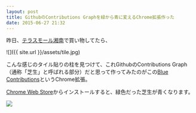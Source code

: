 ```yaml
---
layout: post
title: GithubのContributions Graphを緑から青に変えるChrome拡張作った
date: 2015-06-27 21:32
---
```


昨日、[テラスモール湘南](http://terracemall-shonan.com/)で買い物してたら、

![]({{ site.url }}/assets/tile.jpg)

こんな感じのタイル貼りの柱を見つけて、これGithubのContributions Graph（通称「芝生」と呼ばれる部分）だと思って作ってみたのがこの[Blue Contributions](https://github.com/tatsuyaoiw/blue-contributions)というChrome拡張。

[Chrome Web Store](https://chrome.google.com/webstore/detail/blue-contributions/pcfbckddgnmniimphfeoioghgcddifcd)からインストールすると、緑色だった芝生が青くなります。

![](https://raw.githubusercontent.com/tatsuyaoiw/blue-contributions/master/screenshot.png)
